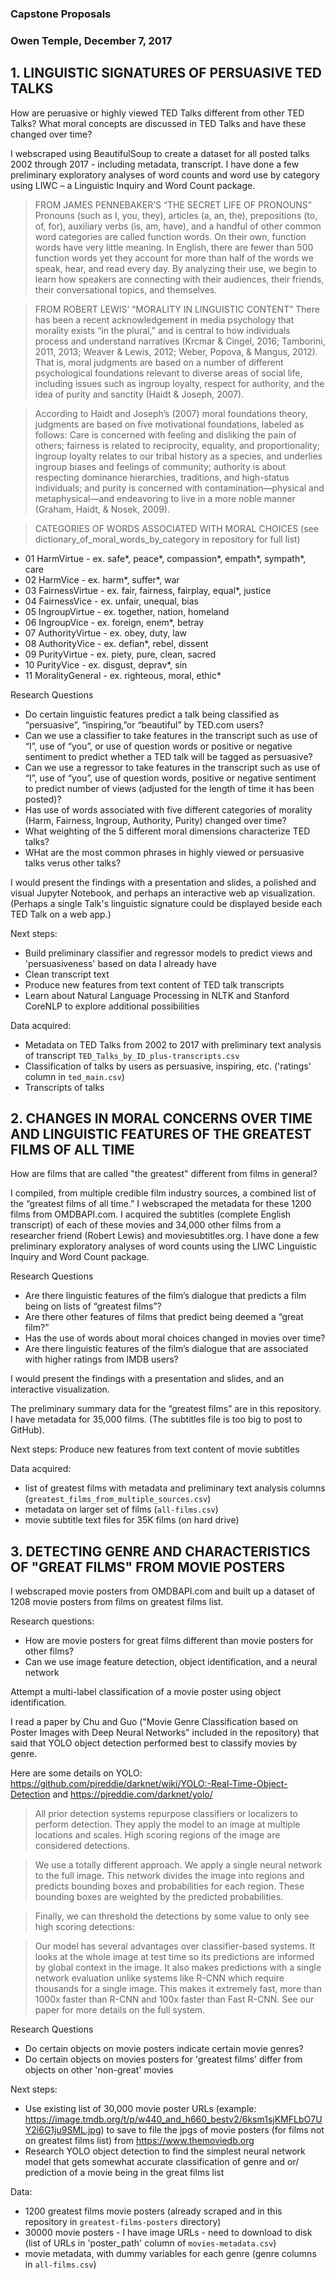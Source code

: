 

### Capstone Proposals

### Owen Temple, December 7, 2017


## 1. LINGUISTIC SIGNATURES OF PERSUASIVE TED TALKS 

How are peruasive or highly viewed TED Talks different from other TED Talks?
What moral concepts are discussed in TED Talks and have these changed over time?

I webscraped using BeautifulSoup to create a dataset for all posted talks 2002 through 2017 - including metadata, transcript. I have done a few preliminary exploratory analyses of word counts and word use by category using LIWC – a Linguistic Inquiry and Word Count package.


> FROM JAMES PENNEBAKER’S “THE SECRET LIFE OF PRONOUNS”
Pronouns (such as I, you, they), articles (a, an, the), prepositions (to, of, for), auxiliary verbs (is, am, have), and a handful of other common word categories are called function words. On their own, function words have very little meaning. In English, there are fewer than 500 function words yet they account for more than half of the words we speak, hear, and read every day. By analyzing their use, we begin to learn how speakers are connecting with their audiences, their friends, their conversational topics, and themselves.

> FROM ROBERT LEWIS’ “MORALITY IN LINGUISTIC CONTENT”
There has been a recent acknowledgement in media psychology that morality exists “in the plural,” and is central to how individuals process and understand narratives (Krcmar & Cingel, 2016; Tamborini, 2011, 2013; Weaver & Lewis, 2012; Weber, Popova, & Mangus, 2012). That is, moral judgments are based on a number of different psychological foundations relevant to diverse areas of social life, including issues such as ingroup loyalty, respect for authority, and the idea of purity and sanctity (Haidt & Joseph, 2007).

>According to Haidt and Joseph’s (2007) moral foundations theory, judgments are based on five motivational foundations, labeled as follows: Care is concerned with feeling and disliking the pain of others; fairness is related to reciprocity, equality, and proportionality; ingroup loyalty relates to our tribal history as a species, and underlies ingroup biases and feelings of community; authority is about respecting dominance hierarchies, traditions, and high-status individuals; and purity is concerned with contamination—physical and metaphysical—and endeavoring to live in a more noble manner (Graham, Haidt, & Nosek, 2009).


>CATEGORIES OF WORDS ASSOCIATED WITH MORAL CHOICES (see dictionary_of_moral_words_by_category in repository for full list)
- 01                    HarmVirtue - ex. safe*, peace*, compassion*, empath*, sympath*, care		
- 02                    HarmVice - ex. harm*, suffer*, war
- 03                    FairnessVirtue - ex. fair, fairness, fairplay, equal*, justice	
- 04                    FairnessVice - ex. unfair, unequal, bias
- 05                    IngroupVirtue - ex. together, nation, homeland
- 06                    IngroupVice - ex. foreign, enem*, betray
- 07                    AuthorityVirtue - ex. obey, duty, law
- 08                    AuthorityVice - ex. defian*, rebel, dissent
- 09                    PurityVirtue - ex. piety, pure, clean, sacred
- 10                    PurityVice - ex. disgust, deprav*, sin
- 11                    MoralityGeneral - ex. righteous, moral, ethic*		
		
Research Questions
- Do certain linguistic features predict a talk being classified as “persuasive”, “inspiring,”or “beautiful” by TED.com users?
- Can we use a classifier to take features in the transcript such as use of “I”, use of “you”, or use of question words or positive or negative sentiment to predict whether a TED talk will be tagged as persuasive?
- Can we use a regressor to take features in the transcript such as use of “I”, use of “you”, use of question words, positive or negative sentiment to predict number of views (adjusted for the length of time it has been posted)?
- Has use of words associated with five different categories of morality (Harm, Fairness, Ingroup, Authority, Purity) changed over time?
- What weighting of the 5 different moral dimensions characterize TED talks?
- WHat are the most common phrases in highly viewed or persuasive talks verus other talks?



I would present the findings with a presentation and slides, a polished and visual Jupyter Notebook, and perhaps an interactive web ap visualization. (Perhaps a single Talk's linguistic signature could be displayed beside each TED Talk on a web app.)


Next steps:
- Build preliminary classifier and regressor models to predict views and 'persuasiveness' based on data I already have
- Clean transcript text
- Produce new features from text content of TED talk transcripts
- Learn about Natural Language Processing in NLTK and Stanford CoreNLP to explore additional possibilities
 

Data acquired:
- Metadata on TED Talks from 2002 to 2017 with preliminary text analysis of transcript ```TED_Talks_by_ID_plus-transcripts.csv```
- Classification of talks by users as persuasive, inspiring, etc. ('ratings' column in ```ted_main.csv```)
- Transcripts of talks


## 2. CHANGES IN MORAL CONCERNS OVER TIME AND LINGUISTIC FEATURES OF THE GREATEST FILMS OF ALL TIME

How are films that are called "the greatest" different from films in general?

I compiled, from multiple credible film industry sources, a combined list of the “greatest films of all time.”  I webscraped the metadata for these 1200 films from OMDBAPI.com.  I acquired the subtitles (complete English transcript) of each of these movies and 34,000 other films from a researcher friend (Robert Lewis) and moviesubtitles.org. I have done a few preliminary exploratory analyses of word counts using the LIWC Linguistic Inquiry and Word Count package.

Research Questions
- Are there linguistic features of the film’s dialogue that predicts a film being on lists of “greatest films”?
- Are there other features of films that predict being deemed a “great film?”
- Has the use of words about moral choices changed in movies over time?
- Are there linguistic features of the film’s dialogue that are associated with higher ratings from IMDB users?

I would present the findings with a presentation and slides, and an interactive visualization.

The preliminary summary data for the “greatest films” are in this repository. I have metadata for 35,000 films. (The subtitles file is too big to post to GitHub).

Next steps:
Produce new features from text content of movie subtitles

Data acquired:
- list of greatest films with metadata and preliminary text analysis columns (```greatest_films_from_multiple_sources.csv```)
- metadata on larger set of films (```all-films.csv```)
- movie subtitle text files for 35K films (on hard drive)


## 3. DETECTING GENRE AND CHARACTERISTICS OF "GREAT FILMS" FROM MOVIE POSTERS

I webscraped movie posters from OMDBAPI.com and built up a dataset of 1208 movie posters from films on greatest films list.

Research questions:
- How are movie posters for great films different than movie posters for other films?
- Can we use image feature detection, object identification, and a neural network 

Attempt a multi-label classification of a movie poster using object identification.

I read a paper by Chu and Guo ("Movie Genre Classification based on Poster Images with Deep Neural Networks" included in the repository) that said that YOLO object detection performed best to classify movies by genre.

Here are some details on YOLO:
https://github.com/pjreddie/darknet/wiki/YOLO:-Real-Time-Object-Detection and  https://pjreddie.com/darknet/yolo/

> All prior detection systems repurpose classifiers or localizers to perform detection. They apply the model to an image at multiple locations and scales. High scoring regions of the image are considered detections.

> We use a totally different approach. We apply a single neural network to the full image. This network divides the image into regions and predicts bounding boxes and probabilities for each region. These bounding boxes are weighted by the predicted probabilities.

> Finally, we can threshold the detections by some value to only see high scoring detections:

> Our model has several advantages over classifier-based systems. It looks at the whole image at test time so its predictions are informed by global context in the image. It also makes predictions with a single network evaluation unlike systems like R-CNN which require thousands for a single image. This makes it extremely fast, more than 1000x faster than R-CNN and 100x faster than Fast R-CNN. See our paper for more details on the full system.

Research Questions
- Do certain objects on movie posters indicate certain movie genres?
- Do certain objects on movies posters for 'greatest films' differ from objects on other 'non-great' movies

Next steps:
- Use existing list of 30,000 movie poster URLs (example: https://image.tmdb.org/t/p/w440_and_h660_bestv2/6ksm1sjKMFLbO7UY2i6G1ju9SML.jpg) to save to file the jpgs of movie posters (for films not on greatest films list) from https://www.themoviedb.org
- Research YOLO object detection to find the simplest neural network model that gets somewhat accurate classification of genre and or/ prediction of a movie being in the great films list

Data:
- 1200 greatest films movie posters (already scraped and in this repository in ```greatest-films-posters``` directory)
- 30000 movie posters - I have image URLs - need to download to disk (list of URLs in 'poster_path' column of ```movies-metadata.csv```)
- movie metadata, with dummy variables for each genre (genre columns in ```all-films.csv```)

